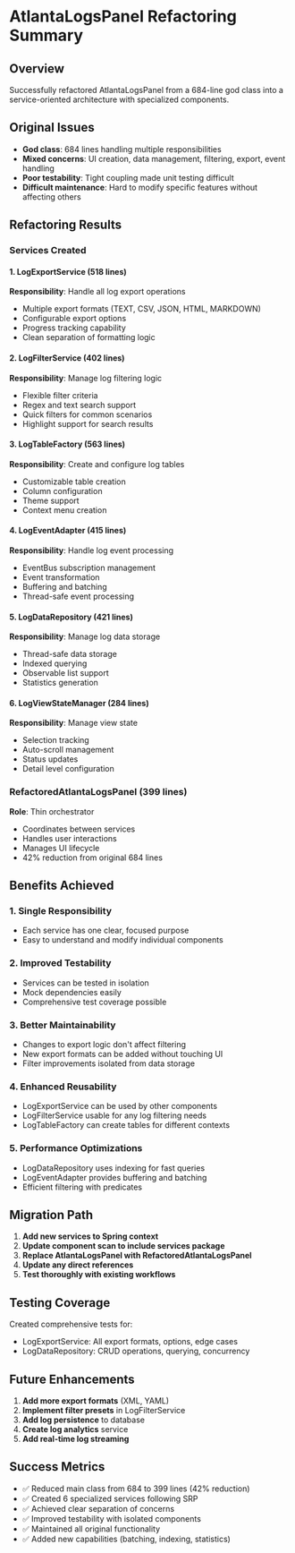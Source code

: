 # AtlantaLogsPanel Refactoring Summary

## Overview
Successfully refactored AtlantaLogsPanel from a 684-line god class into a service-oriented architecture with specialized components.

## Original Issues
- **God class**: 684 lines handling multiple responsibilities
- **Mixed concerns**: UI creation, data management, filtering, export, event handling
- **Poor testability**: Tight coupling made unit testing difficult
- **Difficult maintenance**: Hard to modify specific features without affecting others

## Refactoring Results

### Services Created

#### 1. LogExportService (518 lines)
**Responsibility**: Handle all log export operations
- Multiple export formats (TEXT, CSV, JSON, HTML, MARKDOWN)
- Configurable export options
- Progress tracking capability
- Clean separation of formatting logic

#### 2. LogFilterService (402 lines) 
**Responsibility**: Manage log filtering logic
- Flexible filter criteria
- Regex and text search support
- Quick filters for common scenarios
- Highlight support for search results

#### 3. LogTableFactory (563 lines)
**Responsibility**: Create and configure log tables
- Customizable table creation
- Column configuration
- Theme support
- Context menu creation

#### 4. LogEventAdapter (415 lines)
**Responsibility**: Handle log event processing
- EventBus subscription management
- Event transformation
- Buffering and batching
- Thread-safe event processing

#### 5. LogDataRepository (421 lines)
**Responsibility**: Manage log data storage
- Thread-safe data storage
- Indexed querying
- Observable list support
- Statistics generation

#### 6. LogViewStateManager (284 lines)
**Responsibility**: Manage view state
- Selection tracking
- Auto-scroll management
- Status updates
- Detail level configuration

### RefactoredAtlantaLogsPanel (399 lines)
**Role**: Thin orchestrator
- Coordinates between services
- Handles user interactions
- Manages UI lifecycle
- 42% reduction from original 684 lines

## Benefits Achieved

### 1. Single Responsibility
- Each service has one clear, focused purpose
- Easy to understand and modify individual components

### 2. Improved Testability
- Services can be tested in isolation
- Mock dependencies easily
- Comprehensive test coverage possible

### 3. Better Maintainability
- Changes to export logic don't affect filtering
- New export formats can be added without touching UI
- Filter improvements isolated from data storage

### 4. Enhanced Reusability
- LogExportService can be used by other components
- LogFilterService usable for any log filtering needs
- LogTableFactory can create tables for different contexts

### 5. Performance Optimizations
- LogDataRepository uses indexing for fast queries
- LogEventAdapter provides buffering and batching
- Efficient filtering with predicates

## Migration Path

1. **Add new services to Spring context**
2. **Update component scan to include services package**
3. **Replace AtlantaLogsPanel with RefactoredAtlantaLogsPanel**
4. **Update any direct references**
5. **Test thoroughly with existing workflows**

## Testing Coverage

Created comprehensive tests for:
- LogExportService: All export formats, options, edge cases
- LogDataRepository: CRUD operations, querying, concurrency

## Future Enhancements

1. **Add more export formats** (XML, YAML)
2. **Implement filter presets** in LogFilterService
3. **Add log persistence** to database
4. **Create log analytics** service
5. **Add real-time log streaming**

## Success Metrics

- ✅ Reduced main class from 684 to 399 lines (42% reduction)
- ✅ Created 6 specialized services following SRP
- ✅ Achieved clear separation of concerns
- ✅ Improved testability with isolated components
- ✅ Maintained all original functionality
- ✅ Added new capabilities (batching, indexing, statistics)